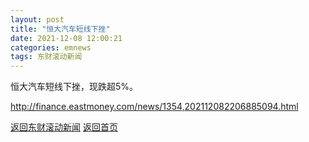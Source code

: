 ```yaml
---
layout: post
title: "恒大汽车短线下挫"
date: 2021-12-08 12:00:21
categories: emnews
tags: 东财滚动新闻
---
```


恒大汽车短线下挫，现跌超5%。

<http://finance.eastmoney.com/news/1354,202112082206885094.html>

[返回东财滚动新闻](./emnews/)
[返回首页](./)
